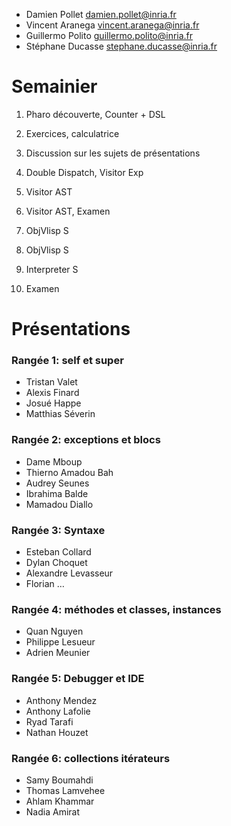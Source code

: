 - Damien Pollet <damien.pollet@inria.fr>
- Vincent Aranega <vincent.aranega@inria.fr>
- Guillermo Polito <guillermo.polito@inria.fr>
- Stéphane Ducasse <stephane.ducasse@inria.fr>

# Semainier

1. Pharo découverte, Counter + DSL

2. Exercices, calculatrice

3. Discussion sur les sujets de présentations

4. Double Dispatch, Visitor Exp

5. Visitor AST

6. Visitor AST, Examen

7. ObjVlisp  S

8. ObjVlisp  S

9. Interpreter S

10. Examen


# Présentations

### Rangée 1: self et super
- Tristan Valet
- Alexis Finard
- Josué Happe
- Matthias Séverin

### Rangée 2: exceptions et blocs
- Dame Mboup
- Thierno Amadou Bah
- Audrey Seunes
- Ibrahima Balde
- Mamadou Diallo

### Rangée 3: Syntaxe
- Esteban Collard
- Dylan Choquet
- Alexandre Levasseur
- Florian …

### Rangée 4: méthodes et classes, instances
- Quan Nguyen
- Philippe Lesueur
- Adrien Meunier

### Rangée 5: Debugger et IDE
- Anthony Mendez
- Anthony Lafolie
- Ryad Tarafi
- Nathan Houzet

### Rangée 6: collections itérateurs
- Samy Boumahdi
- Thomas Lamvehee
- Ahlam Khammar
- Nadia Amirat
